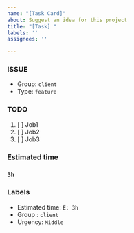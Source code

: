 ```yaml
---
name: "[Task Card]"
about: Suggest an idea for this project
title: "[Task] "
labels: ''
assignees: ''

---
```


### ISSUE
- Group:  `client`
- Type: `feature`

### TODO
1. [ ] Job1
2. [ ] Job2
3. [ ] Job3

### Estimated time
### `3h`

### Labels
- Estimated time: `E: 3h`
- Group : `client`
- Urgency: `Middle`
